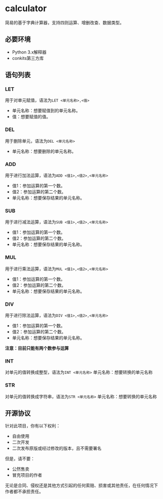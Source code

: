 # calculator
简易的基于字典计算器，支持四则运算、增删改查、数据类型。

## 必要环境
- Python 3.x解释器
- conkits第三方库

## 语句列表
### LET
用于对单元赋值，语法为`LET <单元名称>,<值>`
- 单元名称：想要赋值到的单元名称。
- 值：想要赋值的值。
### DEL
用于删除单元，语法为`DEL <单元名称>`
- 单元名称：想要删除的单元名称。
### ADD
用于进行加法运算，语法为`ADD <值1>,<值2>,<单元名称>`
- 值1：参加运算的第一个数。
- 值2：参加运算的第二个数。
- 单元名称：想要保存结果的单元名称。
### SUB
用于进行减法运算，语法为`SUB <值1>,<值2>,<单元名称>`
- 值1：参加运算的第一个数。
- 值2：参加运算的第二个数。
- 单元名称：想要保存结果的单元名称。
### MUL
用于进行乘法运算，语法为`MUL <值1>,<值2>,<单元名称>`
- 值1：参加运算的第一个数。
- 值2：参加运算的第二个数。
- 单元名称：想要保存结果的单元名称。
### DIV
用于进行除法运算，语法为`DIV <值1>,<值2>,<单元名称>`
- 值1：参加运算的第一个数。
- 值2：参加运算的第二个数。
- 单元名称：想要保存结果的单元名称。

**注意：目前只能有两个数参与运算**
### INT
对单元的值转换成整型，语法为`INT <单元名称>`
单元名称：想要转换的单元名称
### STR
对单元的值转换成字符串，语法为`STR <单元名称>`
单元名称：想要转换的单元名称

## 开源协议
针对此项目，你有以下权利：
- 自由使用
- 二次开发
- 二次发布原版或经过修改的版本，且不需要署名

但是，请不要：
- 公然售卖
- 冒充项目的作者

无论是合同、侵权还是其他方式引起的任何索赔、损害或其他责任，在任何情况下作者都不承担责任。
